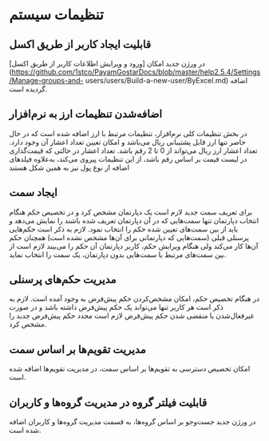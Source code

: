 # تنظیمات سیستم


 ## قابلیت ایجاد کاربر از طریق اکسل
 در ورژن جدید امکان [ورود و ویرایش اطلاعات کاربر از طریق اکسل](https://github.com/1stco/PayamGostarDocs/blob/master/help2.5.4/Settings/Manage-groups-and- users/users/Build-a-new-user/ByExcel.md) اضافه گردیده است. 
 
 
## اضافه‌شدن تنظیمات ارز به نرم‌افزار

در بخش تنظیمات کلی نرم‌افزار، تنظیمات مرتبط با ارز اضافه شده است که در حال حاضر تنها ارز قابل پشتیبانی ریال می‌باشد و امکان تعیین تعداد اعشار آن وجود دارد.
تعداد اعشار ارز ریال می‌تواند از 0 تا 2 رقم باشد.
تعداد اعشار در حالتی که قیمت‌گذاری در لیست قیمت بر اساس رقم باشد، از این تنظیمات پیروی می‌کند، به‌علاوه فیلدهای اضافه از نوع پول نیز به همین شکل هستند

## ایجاد سمت‌

برای تعریف سمت جدید لازم است یک دپارتمان مشخص کرد و در تخصیص حکم هنگام انتخاب دپارتمان تنها سمت‌هایی که در آن دپارتمان تعریف شده باشند را نمایش می‌دهد و باید از بین سمت‌های تعیین شده حکم را انتخاب نمود. لازم به ذکر است حکم‌هایی پرسنلی قبلی (سمت‌هایی که دپارتمانی برای آن‌ها مشخص نشده است) همچنان حکم آن‌ها کار می‌کند ولی هنگام ویرایش حکم، کاربر دپارتمان آن حکم را می‌بیند لازم است از بین سمت‌های مرتبط یا سمت‌هایی بدون دپارتمان، یک سمت را انتخاب نماید.

## مدیریت حکم‌های پرسنلی

در هنگام تخصیص حکم، امکان مشخص‌کردن حکم پیش‌فرض به وجود آمده است. لازم به ذکر است هر کاربر تنها می‌تواند یک حکم پیش‌فرض داشته باشد و در صورت غیرفعال‌شدن یا منقضی شدن حکم پیش‌فرض لازم است مجدد حکم پیش‌فرض جدید را مشخص کرد.

## مدیریت تقویم‌ها بر اساس سمت

امکان تخصیص دسترسی به تقویم‌ها بر اساس سمت، در مدیریت تقویم‌ها اضافه شده است.


## قابلیت فیلتر گروه در مدیریت گروه‌ها و کاربران

در ورژن جدید جست‌وجو بر اساس گروه‌ها، به قسمت مدیریت گروه‌ها و کاربران اضافه شده است.
